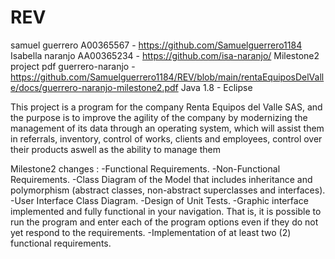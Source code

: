 # REV
samuel guerrero A00365567 - https://github.com/Samuelguerrero1184
Isabella naranjo AA00365234 - https://github.com/isa-naranjo/
Milestone2 project pdf guerrero-naranjo - https://github.com/Samuelguerrero1184/REV/blob/main/rentaEquiposDelValle/docs/guerrero-naranjo-milestone2.pdf
Java 1.8 - Eclipse

This project is a program for the company Renta Equipos del Valle SAS, and the purpose is to improve the agility of the company by modernizing the management of its data through an operating system, which will assist them in referrals, inventory, control of works, clients and employees, control over their products aswell as the ability to manage them

Milestone2 changes :
-Functional Requirements.
-Non-Functional Requirements.
-Class Diagram of the Model that includes inheritance and polymorphism (abstract classes, non-abstract superclasses and interfaces).
-User Interface Class Diagram.
-Design of Unit Tests.
-Graphic interface implemented and fully functional in your navigation. That is, it is possible to run the program and enter each of the program options even if they do not yet respond to the requirements.
-Implementation of at least two (2) functional requirements.
